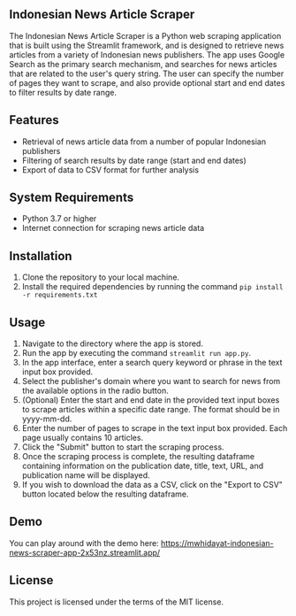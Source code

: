 ## Indonesian News Article Scraper

The Indonesian News Article Scraper is a Python web scraping application that is built using the Streamlit framework, and is designed to retrieve news articles from a variety of Indonesian news publishers. The app uses Google Search as the primary search mechanism, and searches for news articles that are related to the user's query string. The user can specify the number of pages they want to scrape, and also provide optional start and end dates to filter results by date range.

## Features

* Retrieval of news article data from a number of popular Indonesian publishers
* Filtering of search results by date range (start and end dates)
* Export of data to CSV format for further analysis

## System Requirements

* Python 3.7 or higher
* Internet connection for scraping news article data

## Installation

1. Clone the repository to your local machine.
2. Install the required dependencies by running the command `pip install -r requirements.txt`

## Usage

1. Navigate to the directory where the app is stored.
2. Run the app by executing the command `streamlit run app.py`.
3. In the app interface, enter a search query keyword or phrase in the text input box provided.
4. Select the publisher's domain where you want to search for news from the available options in the radio button.
5. (Optional) Enter the start and end date in the provided text input boxes to scrape articles within a specific date range. The format should be in yyyy-mm-dd.
6. Enter the number of pages to scrape in the text input box provided. Each page usually contains 10 articles.
7. Click the "Submit" button to start the scraping process.
8. Once the scraping process is complete, the resulting dataframe containing information on the publication date, title, text, URL, and publication name will be displayed.
9. If you wish to download the data as a CSV, click on the "Export to CSV" button located below the resulting dataframe.

## Demo

You can play around with the demo here: https://mwhidayat-indonesian-news-scraper-app-2x53nz.streamlit.app/


## License

This project is licensed under the terms of the MIT license.